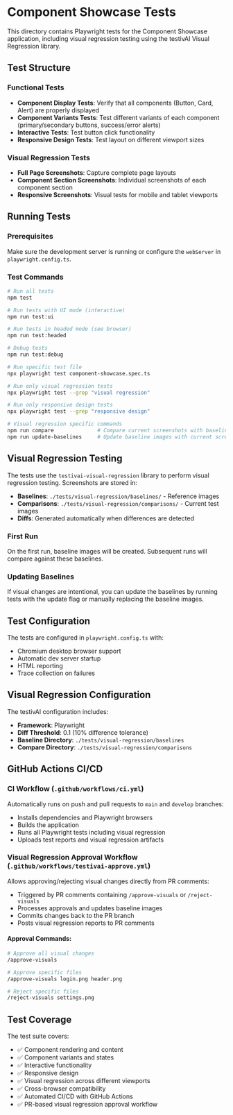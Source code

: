 # Component Showcase Tests

This directory contains Playwright tests for the Component Showcase application, including visual regression testing using the testivAI Visual Regression library.

## Test Structure

### Functional Tests
- **Component Display Tests**: Verify that all components (Button, Card, Alert) are properly displayed
- **Component Variants Tests**: Test different variants of each component (primary/secondary buttons, success/error alerts)
- **Interactive Tests**: Test button click functionality
- **Responsive Design Tests**: Test layout on different viewport sizes

### Visual Regression Tests
- **Full Page Screenshots**: Capture complete page layouts
- **Component Section Screenshots**: Individual screenshots of each component section
- **Responsive Screenshots**: Visual tests for mobile and tablet viewports

## Running Tests

### Prerequisites
Make sure the development server is running or configure the `webServer` in `playwright.config.ts`.

### Test Commands

```bash
# Run all tests
npm test

# Run tests with UI mode (interactive)
npm run test:ui

# Run tests in headed mode (see browser)
npm run test:headed

# Debug tests
npm run test:debug

# Run specific test file
npx playwright test component-showcase.spec.ts

# Run only visual regression tests
npx playwright test --grep "visual regression"

# Run only responsive design tests
npx playwright test --grep "responsive design"

# Visual regression specific commands
npm run compare              # Compare current screenshots with baselines
npm run update-baselines     # Update baseline images with current screenshots
```

## Visual Regression Testing

The tests use the `testivai-visual-regression` library to perform visual regression testing. Screenshots are stored in:

- **Baselines**: `./tests/visual-regression/baselines/` - Reference images
- **Comparisons**: `./tests/visual-regression/comparisons/` - Current test images
- **Diffs**: Generated automatically when differences are detected

### First Run
On the first run, baseline images will be created. Subsequent runs will compare against these baselines.

### Updating Baselines
If visual changes are intentional, you can update the baselines by running tests with the update flag or manually replacing the baseline images.

## Test Configuration

The tests are configured in `playwright.config.ts` with:
- Chromium desktop browser support
- Automatic dev server startup
- HTML reporting
- Trace collection on failures

## Visual Regression Configuration

The testivAI configuration includes:
- **Framework**: Playwright
- **Diff Threshold**: 0.1 (10% difference tolerance)
- **Baseline Directory**: `./tests/visual-regression/baselines`
- **Compare Directory**: `./tests/visual-regression/comparisons`

## GitHub Actions CI/CD

### CI Workflow (`.github/workflows/ci.yml`)
Automatically runs on push and pull requests to `main` and `develop` branches:
- Installs dependencies and Playwright browsers
- Builds the application
- Runs all Playwright tests including visual regression
- Uploads test reports and visual regression artifacts

### Visual Regression Approval Workflow (`.github/workflows/testivai-approve.yml`)
Allows approving/rejecting visual changes directly from PR comments:
- Triggered by PR comments containing `/approve-visuals` or `/reject-visuals`
- Processes approvals and updates baseline images
- Commits changes back to the PR branch
- Posts visual regression reports to PR comments

#### Approval Commands:
```bash
# Approve all visual changes
/approve-visuals

# Approve specific files
/approve-visuals login.png header.png

# Reject specific files
/reject-visuals settings.png
```

## Test Coverage

The test suite covers:
- ✅ Component rendering and content
- ✅ Component variants and states
- ✅ Interactive functionality
- ✅ Responsive design
- ✅ Visual regression across different viewports
- ✅ Cross-browser compatibility
- ✅ Automated CI/CD with GitHub Actions
- ✅ PR-based visual regression approval workflow
